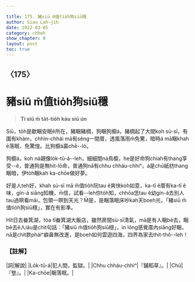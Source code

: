 ```yaml
---

title: 175. 豬siū m̄值tio̍h狗siū穩
author: Siau Lah-jih
date: 2022-03-05
category: chheh
show_chapter: 0
layout: post
toc: true
---
```

  
## 〈175〉
# 豬siū m̄值tio̍h狗siū穩
>**Ti siū m̄ ta̍t-tio̍h káu siū ún**

Siū，to̍h是歇睏安眠ê所在，豬睏豬椆，狗睏狗櫥á，豬椆起了大間koh sù-sī，有圍有khàm，chhìn-chhái mā有sêng一間厝，透風落雨m̄免驚，暗時á mā睏khah ē落眠、免驚惶。比狗櫥á贏chē--lò͘。

狗櫥á，koh ná親像lo̍k-tû-á--leh，細細間ná鳥櫥，he是好命狗chiah有thang享受--ê，普通狗是無hit-lō命，普通狗nā有chhu chháu-chhiⁿ，á是chū紙枋thang睏暗，伊to̍h睏kah ka-chōe做好夢。

好是人teh好，khah sù-sī mā m̄值tio̍h阮tau ê爽快koh如意，ka-tī ê厝有ka-tī ê味，gín-á siāng知機，m̄信，試看--leh你to̍h知，chhōa恁tau ê幼gín-á去別人tau過暝看māi，包領一暝到天光？M̄是，是睏落眠床吵kah天boeh光，「豬siū m̄值tio̍h狗siū穩」，實在有影準。

Hit日去畚箕湖，tòa tī畚箕湖大飯店，雖然房間sù-sī清氣，mā是有人睏bē去，睏bē去ê人iáu是chit句話：「豬siū m̄值tio̍h狗siū穩」，in lóng感覺厝內siāng好睏，nā是chit款pháiⁿ癖鼻無改進，是boeh如何雲遊四海，四界為家去thit-thô--leh！

### 【註解】

|詞|解說|
|Lo̍k-tû-á|犯人間，監獄。|
|Chhu chháu-chhiⁿ|『鋪稻草』。|
|Chū|『墊』。|
|Ka-chōe|睏落眠。|


